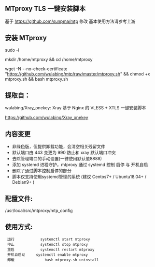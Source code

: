 ## MTproxy TLS 一键安装脚本

基于 https://github.com/sunpma/mtp 修改
基本使用方法请参考上游


## 安装 MTproxy

sudo -i

mkdir /home/mtproxy && cd /home/mtproxy

wget -N --no-check-certificate "https://github.com/wulabing/mtp/raw/master/mtproxy.sh" && chmod +x mtproxy.sh && bash mtproxy.sh

## 提取自：

wulabing/Xray_onekey: Xray 基于 Nginx 的 VLESS + XTLS 一键安装脚本

https://github.com/wulabing/Xray_onekey


## 内容变更
* 非绿色版，但提供卸载功能，会清空相关残留文件
* 默认端口由 443 变更为 990 防止和 xray 默认端口冲突
* 去除管理端口的手动设置(一律使用默认值8888)  
* 添加 systemd 进程守护，mtproxy 通过 systemd 控制 启停 与 开机自启
* 删除了通过脚本控制启停的部分
* 脚本仅支持使用systemd管理的系统 (建议 Centos7+ / Ubuntu18.04+ / Debian9+ )


## 配置文件: 
/usr/local/src/mtproxy/mtp_config


## 使用方式:
	 运行	           systemctl start mtproxy
	 停止	      	   systemctl stop mtproxy
	 重启 	  	   systemctl restart mtproxy
	 开机自启动 	   systemctl enable mtproxy
	 卸载              bash mtproxy.sh uninstall

